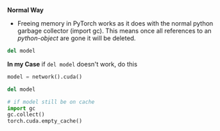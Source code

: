 
**Normal Way**
- Freeing memory in PyTorch works as it does with the normal python garbage collector (import gc). This means once all references to an *python-object* are gone it will be deleted.
```python
del model
```

**In my Case**
if `del model` doesn't work, do this
```python
model = network().cuda()

del model

# if model still be on cache
import gc
gc.collect()
torch.cuda.empty_cache()
```